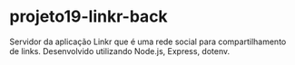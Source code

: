 # projeto19-linkr-back
Servidor da aplicação Linkr que é uma rede social para compartilhamento de links. Desenvolvido utilizando Node.js, Express, dotenv. 
